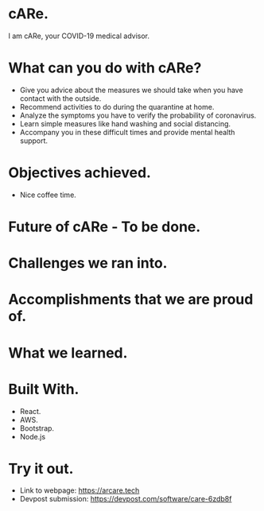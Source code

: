 # cARe.

I am cARe, your COVID-19 medical advisor.

# What can you do with cARe?

- Give you advice about the measures we should take when you have contact with the outside.
- Recommend activities to do during the quarantine at home.
- Analyze the symptoms you have to verify the probability of coronavirus.
- Learn simple measures like hand washing and social distancing.
- Accompany you in these difficult times and provide mental health support.

# Objectives achieved.

- Nice coffee time.

# Future of cARe - To be done.

# Challenges we ran into.

# Accomplishments that we are proud of.

# What we learned.

# Built With.

- React.
- AWS.
- Bootstrap.
- Node.js

# Try it out. 

- Link to webpage: https://arcare.tech
- Devpost submission: https://devpost.com/software/care-6zdb8f
